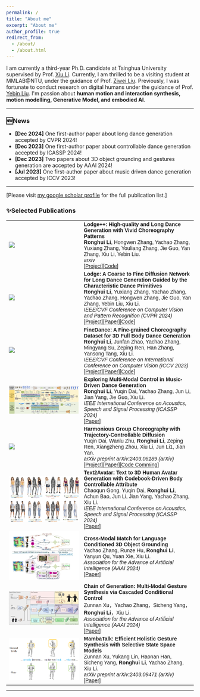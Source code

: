 ```yaml
---
permalink: /
title: "About me"
excerpt: "About me"
author_profile: true
redirect_from: 
  - /about/
  - /about.html
---
```



I am currently a third-year Ph.D. candidate at Tsinghua University supervised by Prof. [Xiu Li](https://thusigsiclab.github.io/thu.github.io/). 
Currently, I am thrilled to be a visiting student at MMLAB@NTU, under the guidance of Prof. [Ziwei Liu](https://liuziwei7.github.io/index.html). 
Previously, I was fortunate to conduct research on digital humans under the guidance of Prof. [Yebin Liu](http://www.liuyebin.com/).
I'm passion about <strong>human motion and interaction synthesis, motion modelling, Generative Model, and embodied AI</strong>. 



_______________________________________________________________________________________________________
<h3>
  <a name="news"></a> 🆕News
</h3>
<div class="mini">
  <ul>
  <li> <strong>[Dec 2024]</strong> One first-author paper about long dance generation accepted by CVPR 2024!</li>
  <li> <strong>[Dec 2023]</strong> One first-author paper about controllable dance generation accepted by ICASSP 2024!</li>
  <li> <strong>[Dec 2023]</strong> Two papers about 3D object grounding and gestures generation are accepted by AAAI 2024!</li>
  <li> <strong>[Jul 2023]</strong> One first-author paper about music driven dance generation accepted by ICCV 2023!</li>
  </ul>
</div>

<style>
table, th, td {
  border: none;
  border-collapse: collapse;
}
</style>


_______________________________________________________________________________________________________

[Please visit [my google scholar profile](https://scholar.google.com/citations?hl=en&user=h1PooycAAAAJ) for the full publication list.]

<h3>
  <a name="Publications"></a> ✨Selected Publications
</h3>

<font face="helvetica, ariel, &#39;sans serif&#39;">
        <table cellspacing="0" cellpadding="0" class="noBorder">
           <tbody>
                <tr>
                    <td width="40%">
                        <img width="320" src="../images/Lodgepp_show.gif" border="0">
                            </td>
                    <td>
                            <b>Lodge++: High-quality and Long Dance Generation with Vivid Choreography Patterns</b>
                    <br>
                    <strong>Ronghui Li</strong>, Hongwen Zhang, Yachao Zhang, Yuxiang Zhang,  Youliang Zhang,  Jie Guo, Yan Zhang, Xiu Li, Yebin Liu.
                    <br>
                    <em>arxiv</em>
                    <br>
                    [<a href="https://li-ronghui.github.io/lodgepp">Project</a>][<a href="https://github.com/li-ronghui/LODGE">Code</a>]
                    </td>
                </tr>
                <tr>
                    <td width="40%">
                        <img width="320" src="../images/Lodge_show.gif" border="0">
                            </td>
                    <td>
                            <b>Lodge: A Coarse to Fine Diffusion Network for Long Dance Generation Guided by the Characteristic Dance Primitives</b>
                    <br>
                    <strong>Ronghui Li</strong>, Yuxiang Zhang, Yachao Zhang, Yachao Zhang, Hongwen Zhang, Jie Guo, Yan Zhang, Yebin Liu, Xiu Li.
                    <br>
                    <em>IEEE/CVF Conference on Computer Vision and Pattern Recognition (CVPR 2024)</em>
                    <br>
                    [<a href="https://li-ronghui.github.io/lodge">Project</a>][<a href="http://arxiv.org/abs/2403.10518">Paper</a>][<a href="https://github.com/li-ronghui/LODGE">Code</a>]
                    </td>
                </tr>
                <tr>
                    <td width="40%">
                        <img width="320" src="../images/FineDance.gif" border="0">
                            </td>
                    <td>
                            <b>FineDance: A Fine-grained Choreography Dataset for 3D Full Body Dance Generation</b>
                    <br>
                    <strong>Ronghui Li</strong>, Junfan Zhao,  Yachao Zhang, Mingyang Su, Zeping Ren, Han Zhang, Yansong Tang, Xiu Li.
                    <br>
                    <em>IEEE/CVF Conference on International Conference on Computer Vision (ICCV 2023)</em>
                    <br>
                    [<a href="https://li-ronghui.github.io/finedance">Project</a>][<a href="https://arxiv.org/abs/2212.03741">Paper</a>][<a href="https://github.com/li-ronghui/FineDance">Code</a>]
                    </td>
                </tr>
                <tr>
                    <td width="40%">
                        <img width="320" src="../images/DanceControl.jpg" border="0">
                            </td>
                    <td>
                            <b>Exploring Multi-Modal Control in Music-Driven Dance Generation</b>
                    <br>
                    <strong>Ronghui Li</strong>, Yuqin Dai, Yachao Zhang, Jun Li, Jian Yang, Jie Guo, Xiu Li.
                    <br>
                    <em>IEEE International Conference on Acoustics, Speech and Signal Processing
 (ICASSP 2024)</em>
                    <br>
                    [<a href="https://arxiv.org/abs/2401.01382">Paper</a>]
                    </td>
                </tr>
                <tr>
                    <td width="40%">
                        <img width="320" src="../images/groupdancing.gif" border="0">
                            </td>
                    <td>
                            <b>Harmonious Group Choreography with Trajectory-Controllable Diffusion</b>
                    <br>
                    Yuqin Dai, Wanlu Zhu, <strong>Ronghui Li</strong>, Zeping Ren, Xiangzheng Zhou, Xiu Li, Jun Li1, Jian Yan.
                    <br>
                    <em>arXiv preprint arXiv:2403.06189 (arXiv)</em>
                    <br>
                    [<a href="https://wanluzhu.github.io/TCDiffusion/">Project</a>][<a href="https://arxiv.org/abs/2403.06189">Paper</a>][<a href="https://github.com/Da1yuqin/TCDiff">Code Comming</a>]
                    </td>
                </tr>
                <tr>
                    <td width="40%">
                        <img width="320" src="../images/Text2Avatar.jpg" border="0">
                            </td>
                    <td>
                          <b>Text2Avatar: Text to 3D Human Avatar Generation with Codebook-Driven Body Controllable Attribute</b>
                    <br>
                    Chaoqun Gong, Yuqin Dai, <strong>Ronghui Li</strong>, Achun Bao, Jun Li, Jian Yang, Yachao Zhang, Xiu Li.
                    <br>
                    <em>IEEE International Conference on Acoustics, Speech and Signal Processing
 (ICASSP 2024)</em>
                    <br>
                    [<a href="https://browse.arxiv.org/abs/2401.00711">Paper</a>]
                    </td>
                </tr>
                <tr>
                    <td width="40%">
                        <img width="320" src="../images/xmatch.jpg" border="0">
                            </td>
                    <td>
                            <b>Cross-Modal Match for Language Conditioned 3D Object Grounding</b>
                    <br>
                    Yachao Zhang, Runze Hu, <strong>Ronghui Li</strong>, Yanyun Qu, Yuan Xie, Xiu Li.
                    <br>
                    <em>Association for the Advance of Artificial Intelligence (AAAI 2024)</em>
                    <br>
                    [<a href="https://github.com/li-ronghui">Paper</a>]
                    </td>
                </tr>
               <tr>
                    <td width="40%">
                        <img width="320" src="../images/gesture.jpg" border="0">
                            </td>
                    <td>
                            <b>Chain of Generation: Multi-Modal Gesture Synthesis via Cascaded Conditional Control</b>
                    <br>
                     Zunnan Xu，Yachao Zhang，Sicheng Yang，<strong>Ronghui Li</strong>，Xiu Li.
                    <br>
                    <em>Association for the Advance of Artificial Intelligence (AAAI 2024)</em>
                    <br>
                   [<a href="https://arxiv.org/abs/2312.15900">Paper</a>]
                    </td>
               </tr>
               <tr>
                    <td width="40%">
                        <img width="320" src="../images/MambaTalk.jpg" border="0">
                            </td>
                    <td>
                            <b>MambaTalk: Efficient Holistic Gesture Synthesis with Selective State Space Models</b>
                    <br>
                    Zunnan Xu, Yukang Lin, Haonan Han, Sicheng Yang, <strong>Ronghui Li</strong>, Yachao Zhang, Xiu Li.
                    <br>
                    <em>arXiv preprint arXiv:2403.09471 (arXiv)</em>
                    <br>
                    [<a href="https://arxiv.org/abs/2403.09471">Paper</a>]
                    </td>
                </tr>
                    </tbody>
           </table>
</font>


<!-- [Please visit [my google scholar profile](https://scholar.google.com/citations?hl=en&user=h1PooycAAAAJ) for the full publication list.] -->

_______________________________________________________________________________________________________

<!-- <h3>
  <a name="services"></a> 🚩Academic Services
</h3>
<div class="mini">
  <ul>
  <li> <strong>Emergency Conference Reviewer</strong>: CVPR </li>
  <li> <strong>Journal Reviewer</strong>: International Journal of Human-Computer Interaction (IJHCI)</li>
  </ul>
</div> -->
